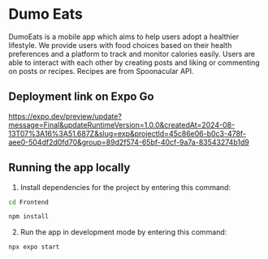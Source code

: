# Dumo Eats

DumoEats is a mobile app which aims to help users adopt a healthier lifestyle. We provide users with food choices based on their health preferences and a platform to track and monitor calories easily. Users are able to interact with each other by creating posts and liking or commenting on posts or recipes. Recipes are from Spoonacular API.

## Deployment link on Expo Go

https://expo.dev/preview/update?message=Final&updateRuntimeVersion=1.0.0&createdAt=2024-08-13T07%3A16%3A51.687Z&slug=exp&projectId=45c86e06-b0c3-478f-aee0-504df2d0fd70&group=89d2f574-65bf-40cf-9a7a-83543274b1d9

## Running the app locally

1. Install dependencies for the project by entering this command:

```bash
cd Frontend
```

```bash
npm install
```

2. Run the app in development mode by entering this command:

```bash
npx expo start
```

